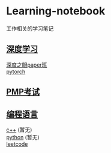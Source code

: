# Learning-notebook  
工作相关的学习笔记  

## [深度学习](deep-learning/README.md)  
[深度之眼paper班](deep-learning/deepshare-paper/README.md)  
[pytorch](deep-learning/pytorch/README.md)  


## [PMP考试](pmp/README.md)  

## [编程语言](program/README.md)  
[c++](program/c++/README.md) (暂无)    
[python](program/python/README.md) (暂无)    
[leetcode](program/leetcode/README.md)  